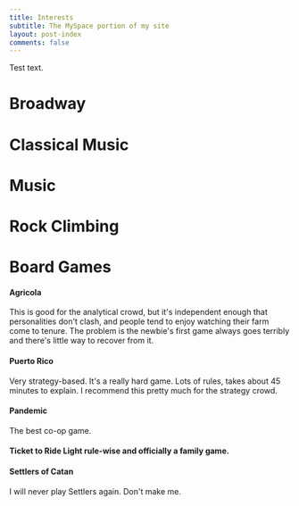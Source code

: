 ```yaml
---
title: Interests
subtitle: The MySpace portion of my site
layout: post-index
comments: false
---
```


Test text.

# Broadway

# Classical Music

# Music

# Rock Climbing

# Board Games

#### Agricola

This is good for the analytical crowd, but it's independent enough that personalities don't clash, and people tend to enjoy watching their farm come to tenure. The problem is the newbie's first game always goes terribly and there's little way to recover from it.

#### Puerto Rico

Very strategy-based. It's a really hard game. Lots of rules, takes about 45 minutes to explain. I recommend this pretty much for the strategy crowd.

#### Pandemic

The best co-op game.

#### Ticket to Ride Light rule-wise and officially a family game.

#### Settlers of Catan

I will never play Settlers again. Don't make me.